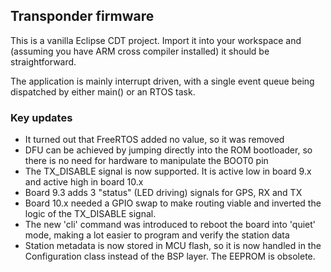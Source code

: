 ## Transponder firmware

This is a vanilla Eclipse CDT project. Import it into your workspace and (assuming you have ARM cross compiler installed) it should be straightforward.

The application is mainly interrupt driven, with a single event queue being dispatched by either main() or an RTOS task. 

### Key updates

 - It turned out that FreeRTOS added no value, so it was removed
 - DFU can be achieved by jumping directly into the ROM bootloader, so there is no need for hardware to manipulate the BOOT0 pin
 - The TX_DISABLE signal is now supported. It is active low in board 9.x and active high in board 10.x 
 - Board 9.3 adds 3 "status" (LED driving) signals for GPS, RX and TX
 - Board 10.x needed a GPIO swap to make routing viable and inverted the logic of the TX_DISABLE signal. 
 - The new 'cli' command was introduced to reboot the board into 'quiet' mode, making a lot easier to program and verify the station data
 - Station metadata is now stored in MCU flash, so it is now handled in the Configuration class instead of the BSP layer. The EEPROM is obsolete.
 
